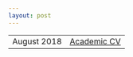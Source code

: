 ```yaml
---
layout: post
---
```


<?php include_once("analyticstracking.php") ?>

<table class="table table-hover">
<tr>
  <td class='col-md-3'>August 2018 </td>
  <td><a href="/downloads/cv/resume.pdf">Academic CV</a></td>
</tr>
</table>
